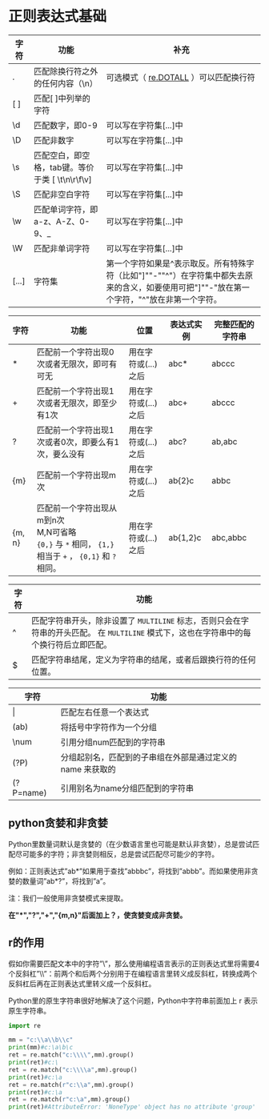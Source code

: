 # 正则表达式基础

| 字符  | 功能                                            | 补充                                                         |
| ----- | ----------------------------------------------- | ------------------------------------------------------------ |
| .     | 匹配除换行符之外的任何内容（\n）                | 可选模式（ [re.DOTALL](https://docs.python.org/zh-cn/3/library/re.html#re.DOTALL) ）可以匹配换行符 |
| [ ]   | 匹配[ ]中列举的字符                             |                                                              |
| \d    | 匹配数字，即0-9                                 | 可以写在字符集[...]中                                        |
| \D    | 匹配⾮数字                                      | 可以写在字符集[...]中                                        |
| \s    | 匹配空⽩，即空格，tab键。等价于类 [ \t\n\r\f\v] | 可以写在字符集[...]中                                        |
| \S    | 匹配⾮空⽩字符                                  | 可以写在字符集[...]中                                        |
| \w    | 匹配单词字符，即a-z、A-Z、0-9、_                | 可以写在字符集[...]中                                        |
| \W    | 匹配⾮单词字符                                  | 可以写在字符集[...]中                                        |
| [...] | 字符集                                          | 第一个字符如果是^表示取反。所有特殊字符（比如"]""-""^"）在字符集中都失去原来的含义，如要使用可把"]""-"放在第一个字符，"^"放在非第一个字符。 |


| 字符   | 功能                                                         | 位置                | 表达式实例 | 完整匹配的字符串 |
| ------ | ------------------------------------------------------------ | ------------------- | ---------- | ---------------- |
| *      | 匹配前⼀个字符出现0次或者⽆限次，即可有可⽆                  | 用在字符或(...)之后 | abc*       | abccc            |
| +      | 匹配前⼀个字符出现1次或者⽆限次，即⾄少有1次                 | 用在字符或(...)之后 | abc+       | abccc            |
| ?      | 匹配前⼀个字符出现1次或者0次，即要么有1次，要么没有          | 用在字符或(...)之后 | abc?       | ab,abc           |
| {m}    | 匹配前⼀个字符出现m次                                        | 用在字符或(...)之后 | ab{2}c     | abbc             |
| {m, n} | 匹配前⼀个字符出现从m到n次<br />M,N可省略<br />`{0,}` 与 `*` 相同， `{1,}` 相当于 `+` ， `{0,1}` 和 `?` 相同。 | 用在字符或(...)之后 | ab{1,2}c   | abc,abbc         |


| 字符 | 功能                                                         |
| ---- | ------------------------------------------------------------ |
| ^    | 匹配字符串开头，除非设置了 `MULTILINE` 标志，否则只会在字符串的开头匹配。 在 `MULTILINE` 模式下，这也在字符串中的每个换行符后立即匹配。 |
| $    | 匹配字符串结尾，定义为字符串的结尾，或者后跟换行符的任何位置。 |


| 字符         | 功能                                                       |
|------------| ---------------------------------------------------------- |
| &vert;     | 匹配左右任意⼀个表达式                                     |
| (ab)       | 将括号中字符作为⼀个分组                                   |
| \num       | 引⽤分组num匹配到的字符串                                  |
| (?P)<name> | 分组起别名，匹配到的子串组在外部是通过定义的 name 来获取的 |
| (?P=name)  | 引⽤别名为name分组匹配到的字符串                           |



## python贪婪和⾮贪婪

Python⾥数量词默认是贪婪的（在少数语⾔⾥也可能是默认⾮贪婪），总是尝试匹配尽可能多的字符；⾮贪婪则相反，总是尝试匹配尽可能少的字符。

例如：正则表达式”ab*”如果用于查找”abbbc”，将找到”abbb”。而如果使用非贪婪的数量词”ab*?”，将找到”a”。

注：我们一般使用非贪婪模式来提取。

**在"*","?","+","{m,n}"后⾯加上？，使贪婪变成⾮贪婪。**


## r的作⽤

假如你需要匹配文本中的字符”\”，那么使用编程语言表示的正则表达式里将需要4个反斜杠”\\\\”：前两个和后两个分别用于在编程语言里转义成反斜杠，转换成两个反斜杠后再在正则表达式里转义成一个反斜杠。

Python里的原生字符串很好地解决了这个问题，Python中字符串前⾯加上 r 表示原⽣字符串。

```python
import re

mm = "c:\\a\\b\\c"
print(mm)#c:\a\b\c
ret = re.match("c:\\\\",mm).group()
print(ret)#c:\
ret = re.match("c:\\\\a",mm).group()
print(ret)#c:\a
ret = re.match(r"c:\\a",mm).group()
print(ret)#c:\a
ret = re.match(r"c:\a",mm).group()
print(ret)#AttributeError: 'NoneType' object has no attribute 'group'
```


